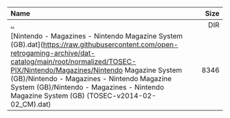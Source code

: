 |Name|Size|
|:---|---:|
|[..](../index.html)|DIR|
|[Nintendo - Magazines - Nintendo Magazine System (GB).dat](https://raw.githubusercontent.com/open-retrogaming-archive/dat-catalog/main/root/normalized/TOSEC-PIX/Nintendo/Magazines/Nintendo Magazine System (GB)/Nintendo - Magazines - Nintendo Magazine System (GB)/Nintendo - Magazines - Nintendo Magazine System (GB) (TOSEC-v2014-02-02_CM).dat)|8346|
